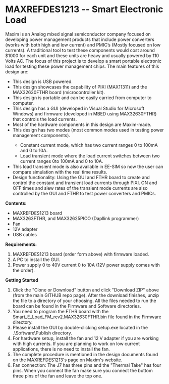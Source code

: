 # MAXREFDES1213 -- Smart Electronic Load
Maxim is an Analog mixed signal semiconductor company focused on developing power management products that include power converters (works with both high and low current) and PMIC’s (Mostly focused on low currents). A traditional tool to test these components would cost around $1000 for each unit and these units are heavy and usually powered by 110 Volts AC. The focus of this project is to develop a smart portable electronic load for testing these power management chips. The main features of this design are:
<ul>
<li>This design is USB powered.</li>
<li>This design showcases the capability of PIXI (MAX11311) and the MAX32630FTHR board (microcontroller kit).</li>
<li>This design is portable and can be easily carried from computer to computer.</li>
<li>This design has a GUI (developed in Visual Studio for Microsoft Windows) and firmware (developed in MBED using MAX32630FTHR) that controls the load currents.</li>
<li>Most of the hardware components in this design are Maxim-made.</li>
<li>This design has two modes (most common modes used in testing power management components).</li>
<ul><li>Constant current mode, which has two current ranges 0 to 100mA and 0 to 10A.</li>
<li>Load transient mode where the load current switches between two current ranges 0to 100mA and 0 to 10A.</li></ul>
<li>This load transient mode is also available in EE-SIM so now the user can compare simulation with the real time results.</li>
<li>Design functionality: Using the GUI and FTHR board to create and control the constant and transient load currents through PIXI. ON and OFF times and slew rates of the transient mode currents are also controlled by the GUI and FTHR to test power converters and PMICs.</li>
</ul>
<p>
<b>Contents:</b>
<ul>
<li>MAXREFDES1213 board</li>
<li>MAX3263FTHR, and MAX32625PICO (Dapllink programmer)</li>
<li>Fan</li>
<li>12V adapter</li>
<li>USB cables</li>
</ul>

<b>Requirements:</b>
<ol>
<li>MAXREFDES1213 board (order form above) with firmware loaded.</li>
<li>A PC to install the GUI.</li>
<li>Power supply 0 to 40V current 0 to 10A (12V power supply comes with the order).</li>
</ol>
<p>
<b>Getting Started</b>
<ol>
<li>Click the "Clone or Download" button and click "Download ZIP" above (from the main GITHUB repo page). After the download finishes, unzip the file to a directory of your choosing. All the files needed to run the board can be found in the Firmware and Software directories.</li>
<li>You need to program the FTHR board with the Smart_E_Load_FM_rev2.MAX32630FTHR.bin file found in the Firmware directory.</li>
<li>Please install the GUI by double-clicking setup.exe located in the .\Software\Publish directory.</li>
<li>For hardware setup, install the fan and 12 V adapter if you are working with high currents. If you are planning to work on low current applications, there is no need to install the fan.</li>
<li>The complete procedure is mentioned in the design documents found on the MAXREFDES1213's page on Maxim's website.</li>
<li>Fan connection: The J7 has three pins and the "Thermal Take" has four pins. When you connect the fan make sure you connect the bottom three pins of the fan and leave the top one.</li>
</ol>
